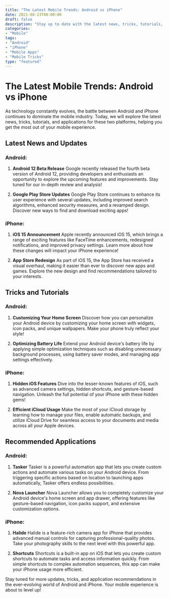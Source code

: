 ```yaml
---
title: "The Latest Mobile Trends: Android vs iPhone"
date: 2021-08-23T08:00:00
draft: false
description: "Stay up to date with the latest news, tricks, tutorials, and applications for Android and iPhone devices."
categories: 
- "Mobile"
tags: 
- "Android"
- "iPhone"
- "Mobile Apps"
- "Mobile Tricks"
type: "featured"
---
```


# The Latest Mobile Trends: Android vs iPhone

As technology constantly evolves, the battle between Android and iPhone continues to dominate the mobile industry. Today, we will explore the latest news, tricks, tutorials, and applications for these two platforms, helping you get the most out of your mobile experience.

## Latest News and Updates

### Android:

1. **Android 12 Beta Release**
   Google recently released the fourth beta version of Android 12, providing developers and enthusiasts an opportunity to explore the upcoming features and improvements. Stay tuned for our in-depth review and analysis!

2. **Google Play Store Updates**
   Google Play Store continues to enhance its user experience with several updates, including improved search algorithms, enhanced security measures, and a revamped design. Discover new ways to find and download exciting apps!

### iPhone:

1. **iOS 15 Announcement**
   Apple recently announced iOS 15, which brings a range of exciting features like FaceTime enhancements, redesigned notifications, and improved privacy settings. Learn more about how these changes will impact your iPhone experience!

2. **App Store Redesign**
   As part of iOS 15, the App Store has received a visual overhaul, making it easier than ever to discover new apps and games. Explore the new design and find recommendations tailored to your interests.

## Tricks and Tutorials

### Android:

1. **Customizing Your Home Screen**
   Discover how you can personalize your Android device by customizing your home screen with widgets, icon packs, and unique wallpapers. Make your phone truly reflect your style!

2. **Optimizing Battery Life**
   Extend your Android device's battery life by applying simple optimization techniques such as disabling unnecessary background processes, using battery saver modes, and managing app settings effectively.

### iPhone:

1. **Hidden iOS Features**
   Dive into the lesser-known features of iOS, such as advanced camera settings, hidden shortcuts, and gesture-based navigation. Unleash the full potential of your iPhone with these hidden gems!

2. **Efficient iCloud Usage**
   Make the most of your iCloud storage by learning how to manage your files, enable automatic backups, and utilize iCloud Drive for seamless access to your documents and media across all your Apple devices.

## Recommended Applications

### Android:

1. **Tasker**
   Tasker is a powerful automation app that lets you create custom actions and automate various tasks on your Android device. From triggering specific actions based on location to launching apps automatically, Tasker offers endless possibilities.

2. **Nova Launcher**
   Nova Launcher allows you to completely customize your Android device's home screen and app drawer, offering features like gesture-based navigation, icon packs support, and extensive customization options.

### iPhone:

1. **Halide**
   Halide is a feature-rich camera app for iPhone that provides advanced manual controls for capturing professional-quality photos. Take your photography skills to the next level with this powerful app.

2. **Shortcuts**
   Shortcuts is a built-in app on iOS that lets you create custom shortcuts to automate tasks and access information quickly. From simple shortcuts to complex automation sequences, this app can make your iPhone usage more efficient.

Stay tuned for more updates, tricks, and application recommendations in the ever-evolving world of Android and iPhone. Your mobile experience is about to level up!
